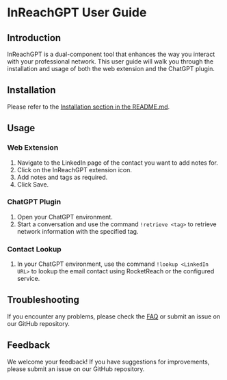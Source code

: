 # InReachGPT User Guide

## Introduction

InReachGPT is a dual-component tool that enhances the way you interact with your professional network. This user guide will walk you through the installation and usage of both the web extension and the ChatGPT plugin.

## Installation

Please refer to the [Installation section in the README.md](../README.md#Installation).

## Usage

### Web Extension

1. Navigate to the LinkedIn page of the contact you want to add notes for.
2. Click on the InReachGPT extension icon.
3. Add notes and tags as required.
4. Click Save.

### ChatGPT Plugin

1. Open your ChatGPT environment.
2. Start a conversation and use the command `!retrieve <tag>` to retrieve network information with the specified tag.

### Contact Lookup

1. In your ChatGPT environment, use the command `!lookup <LinkedIn URL>` to lookup the email contact using RocketReach or the configured service.

## Troubleshooting

If you encounter any problems, please check the [FAQ](FAQ.md) or submit an issue on our GitHub repository.

## Feedback

We welcome your feedback! If you have suggestions for improvements, please submit an issue on our GitHub repository.
